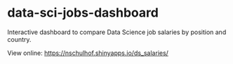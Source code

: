 # data-sci-jobs-dashboard
Interactive dashboard to compare Data Science job salaries by position and country.

View online: https://nschulhof.shinyapps.io/ds_salaries/
